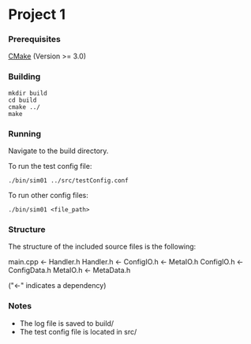 # Project 1

### Prerequisites
[CMake](https://cmake.org/download/) (Version >= 3.0)

### Building
```
mkdir build
cd build
cmake ../
make
```

### Running
Navigate to the build directory.

To run the test config file:
```
./bin/sim01 ../src/testConfig.conf
```

To run other config files:
```
./bin/sim01 <file_path>
```

### Structure
The structure of the included source files is the following:

  main.cpp <- Handler.h
 Handler.h <- ConfigIO.h
  		   <- MetaIO.h 
ConfigIO.h <- ConfigData.h
  MetaIO.h <- MetaData.h

("<-" indicates a dependency)

### Notes
* The log file is saved to build/
* The test config file is located in src/